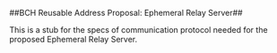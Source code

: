 ##BCH Reusable Address Proposal: Ephemeral Relay Server##

This is a stub for the specs of communication protocol needed for the proposed Ephemeral Relay Server.
